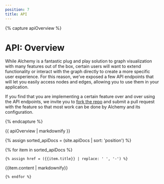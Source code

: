 ```yaml
---
position: 7
title: API
---
```


{% capture apiOverview %}

# API: Overview

While Alchemy is a fantastic plug and play solution to graph visualization with many features out of the box, certain users will want to extend functionality or interact with the graph directly to create a more specific user experience.  For this reason, we've exposed a few API endpoints that will let you easily access nodes and edges, allowing you to use them in your application.

If you find that you are implementing a certain feature over and over using the API endpoints, we invite you to [fork the repo](http://github.com/GraphAlchemist/Alchemy) and submit a pull request with the feature so that most work can be done by Alchemy and its configuration.

{% endcapture %}

{{ apiOverview | markdownify }}

{% assign sorted_apiDocs = (site.apiDocs | sort: 'position') %}

{% for item in sorted_apiDocs %}

    {% assign href = ({{item.title}} | replace: ' ', '-') %}

<section class="api-doc" id="{{href}}">

{{item.content | markdownify}}

</section>

    {% endfor %}
